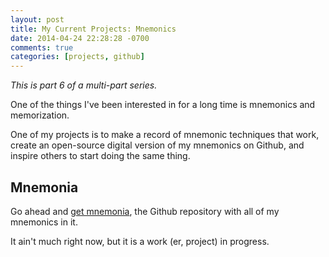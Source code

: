 ```yaml
---
layout: post
title: My Current Projects: Mnemonics
date: 2014-04-24 22:28:28 -0700
comments: true
categories: [projects, github]
---
```


_This is part 6 of a multi-part series._

One of the things I've been interested in for a long time 
is mnemonics and memorization.

One of my projects is to make a record of mnemonic techniques that work,
create an open-source digital version of my mnemonics on Github, 
and inspire others to start doing the same thing.

## Mnemonia

Go ahead and [get mnemonia](http://github.com/charlesreid1/mnemonia), 
the Github repository with all of my mnemonics in it.

It ain't much right now, but it is a work (er, project) in progress.

